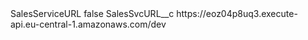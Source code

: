 <?xml version="1.0" encoding="UTF-8"?>
<CustomMetadata xmlns="http://soap.sforce.com/2006/04/metadata" xmlns:xsi="http://www.w3.org/2001/XMLSchema-instance" xmlns:xsd="http://www.w3.org/2001/XMLSchema">
    <label>SalesServiceURL</label>
    <protected>false</protected>
    <values>
        <field>SalesSvcURL__c</field>
        <value xsi:type="xsd:string">https://eoz04p8uq3.execute-api.eu-central-1.amazonaws.com/dev</value>
    </values>
</CustomMetadata>
